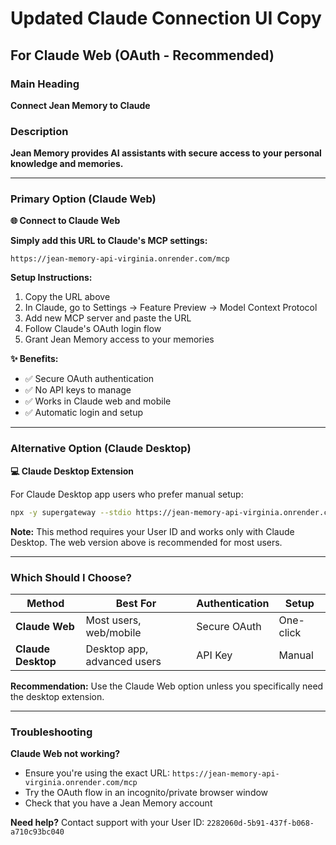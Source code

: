 # Updated Claude Connection UI Copy

## For Claude Web (OAuth - Recommended)

### Main Heading
**Connect Jean Memory to Claude**

### Description
**Jean Memory provides AI assistants with secure access to your personal knowledge and memories.**

---

### Primary Option (Claude Web)
**🌐 Connect to Claude Web**

**Simply add this URL to Claude's MCP settings:**

```
https://jean-memory-api-virginia.onrender.com/mcp
```

**Setup Instructions:**
1. Copy the URL above
2. In Claude, go to Settings → Feature Preview → Model Context Protocol  
3. Add new MCP server and paste the URL
4. Follow Claude's OAuth login flow
5. Grant Jean Memory access to your memories

**✨ Benefits:**
- ✅ Secure OAuth authentication
- ✅ No API keys to manage  
- ✅ Works in Claude web and mobile
- ✅ Automatic login and setup

---

### Alternative Option (Claude Desktop)
**💻 Claude Desktop Extension**

For Claude Desktop app users who prefer manual setup:

```bash
npx -y supergateway --stdio https://jean-memory-api-virginia.onrender.com/mcp/v2/claude/2282060d-5b91-437f-b068-a710c93bc040
```

**Note:** This method requires your User ID and works only with Claude Desktop. The web version above is recommended for most users.

---

### Which Should I Choose?

| Method | Best For | Authentication | Setup |
|--------|----------|----------------|-------|
| **Claude Web** | Most users, web/mobile | Secure OAuth | One-click |
| **Claude Desktop** | Desktop app, advanced users | API Key | Manual |

**Recommendation:** Use the Claude Web option unless you specifically need the desktop extension.

---

### Troubleshooting

**Claude Web not working?**
- Ensure you're using the exact URL: `https://jean-memory-api-virginia.onrender.com/mcp`
- Try the OAuth flow in an incognito/private browser window
- Check that you have a Jean Memory account

**Need help?** Contact support with your User ID: `2282060d-5b91-437f-b068-a710c93bc040`
